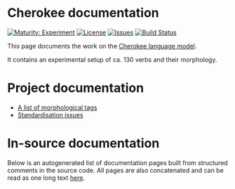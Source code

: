 # Cherokee documentation

[![Maturity: Experiment](https://img.shields.io/badge/Maturity-Experiment-black.svg)](https://giellalt.github.io/MaturityClassification.html)
[![License](https://img.shields.io/github/license/giellalt/lang-chr)](https://github.com/giellalt/lang-chr/blob/main/LICENSE)
[![Issues](https://img.shields.io/github/issues/giellalt/lang-chr)](https://github.com/giellalt/lang-chr/issues)
[![Build Status](https://divvun-tc.giellalt.org/api/github/v1/repository/giellalt/lang-chr/main/badge.svg)](https://github.com/giellalt/lang-chr/actions)

This page documents the work on the [Cherokee language model](https://github.com/giellalt/lang-chr). 

It contains an experimental setup of ca. 130 verbs
and their morphology.

# Project documentation

* [A list of morphological tags](/lang/common/MorphologicalTags.html)
* [Standardisation issues](StandardisationIssues.md)

# In-source documentation

Below is an autogenerated list of documentation pages built from structured comments in the source code. All pages are also concatenated and can be read as one long text [here](chr.md).
